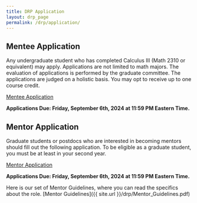 ```yaml
---
title: DRP Application 
layout: drp_page
permalink: /drp/application/
---
```


<h2 class="mb-3">Mentee Application</h2>

Any undergraduate student who has completed Calculus III (Math 2310 or equivalent)
may apply. Applications are not limited to math majors. The evaluation
of applications is performed by the graduate committee. The
applications are judged on a holistic basis. You may opt to receive up to one course credit.

[Mentee Application](https://forms.gle/2wFMrSnpQUR3rxLE8)

**Applications Due: Friday, September 6th, 2024 at 11:59 PM Eastern Time.**

<h2 class="mb-3">Mentor Application</h2>

Graduate students or postdocs who are interested in becoming mentors should fill
out the following application. To be eligible as a graduate student, you must be at least in your second year.

[Mentor Application](https://forms.gle/anBVa2MtQMsqMc3m8)

**Applications Due: Friday, September 6th, 2024 at 11:59 PM Eastern Time.**

Here is our set of Mentor Guidelines, where you can read the specifics about the role. [Mentor Guidelines]({{ site.url }}/drp/Mentor_Guidelines.pdf)
